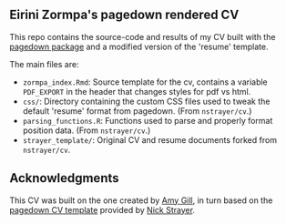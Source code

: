 ## Eirini Zormpa's pagedown rendered CV

This repo contains the source-code and results of my CV built with the [pagedown package](https://pagedown.rbind.io) and a modified version of the 'resume' template. 

The main files are:

- `zormpa_index.Rmd`: Source template for the cv, contains a variable `PDF_EXPORT` in the header that changes styles for pdf vs html. 
- `css/`: Directory containing the custom CSS files used to tweak the default 'resume' format from pagedown. (From `nstrayer/cv`.)
- `parsing_functions.R`: Functions used to parse and properly format position data. (From `nstrayer/cv`.)
- `strayer_template/`: Original CV and resume documents forked from `nstrayer/cv`.

## Acknowledgments

This CV was built on the one created by [Amy Gill](https://github.com/gillsignals/cv), in turn based on the [pagedown CV template](https://github.com/nstrayer/cv) provided by [Nick Strayer](http://nickstrayer.me).
